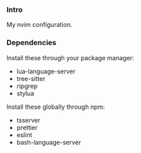 ### Intro

My nvim configuration.

### Dependencies

Install these through your package manager:

- lua-language-server
- tree-sitter
- ripgrep
- stylua

Install these globally through npm:

- tsserver
- prettier
- eslint
- bash-language-server
